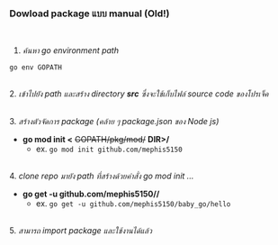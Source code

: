 ### Dowload package แบบ manual (Old!)

&nbsp;
1. *ค้นหา go environment path*
```
go env GOPATH
```

&nbsp;\
2. *เข้าไปยัง path และสร้าง directory __src__ ซึ่งจะใช้เก็บไฟล์ source code ของโปรเจ็ค*

&nbsp;\
3. *สร้างตัวจัดการ package (คล้าย ๆ package.json ของ Node js)*
  - **go mod init <** ~~GOPATH/pkg/mod/~~ **DIR>/<sub DIR>**
    - ex. `go mod init github.com/mephis5150`

&nbsp;\
4. *clone repo มายัง path ที่สร้างด้วยคำสั่ง go mod init ...*
  - **go get -u github.com/mephis5150/<repo>/<package>**
    - ex. `go get -u github.com/mephis5150/baby_go/hello`

&nbsp;\
5. *สามารถ import package และใช้งานได้แล้ว*
